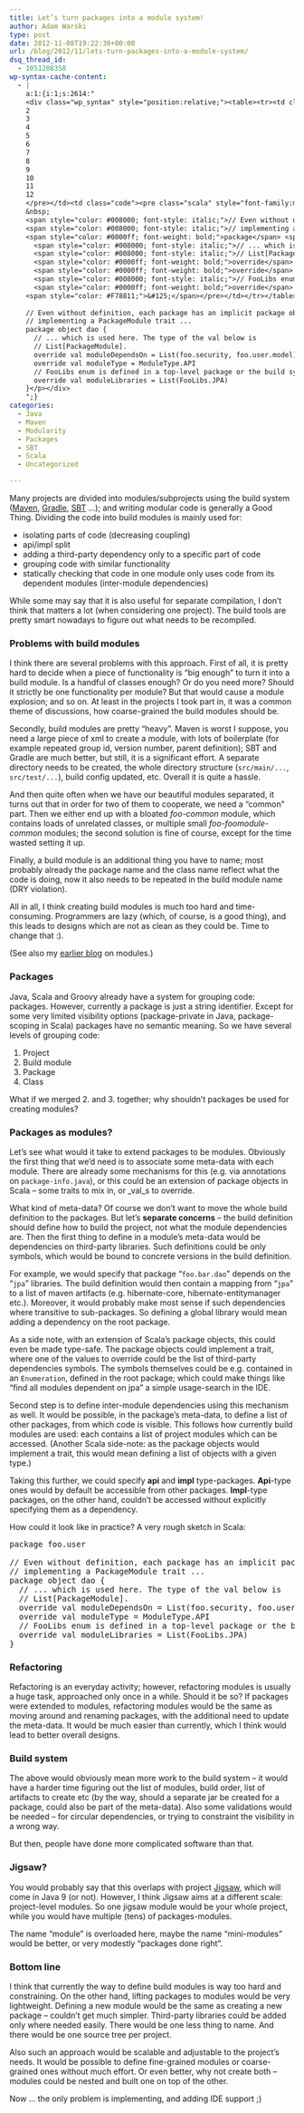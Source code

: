 ```yaml
---
title: Let’s turn packages into a module system!
author: Adam Warski
type: post
date: 2012-11-08T19:22:30+00:00
url: /blog/2012/11/lets-turn-packages-into-a-module-system/
dsq_thread_id:
  - 1051208358
wp-syntax-cache-content:
  - |
    a:1:{i:1;s:2614:"
    <div class="wp_syntax" style="position:relative;"><table><tr><td class="line_numbers"><pre>1
    2
    3
    4
    5
    6
    7
    8
    9
    10
    11
    12
    </pre></td><td class="code"><pre class="scala" style="font-family:monospace;"><span style="color: #0000ff; font-weight: bold;">package</span> foo.<span style="color: #000000;">user</span>
    &nbsp;
    <span style="color: #008000; font-style: italic;">// Even without definition, each package has an implicit package object </span>
    <span style="color: #008000; font-style: italic;">// implementing a PackageModule trait ...</span>
    <span style="color: #0000ff; font-weight: bold;">package</span> <span style="color: #0000ff; font-weight: bold;">object</span> dao <span style="color: #F78811;">&#123;</span> 
      <span style="color: #008000; font-style: italic;">// ... which is used here. The type of the val below is </span>
      <span style="color: #008000; font-style: italic;">// List[PackageModule].</span>
      <span style="color: #0000ff; font-weight: bold;">override</span> <span style="color: #0000ff; font-weight: bold;">val</span> moduleDependsOn <span style="color: #000080;">=</span> List<span style="color: #F78811;">&#40;</span>foo.<span style="color: #000000;">security</span>, foo.<span style="color: #000000;">user</span>.<span style="color: #000000;">model</span><span style="color: #F78811;">&#41;</span> 
      <span style="color: #0000ff; font-weight: bold;">override</span> <span style="color: #0000ff; font-weight: bold;">val</span> moduleType <span style="color: #000080;">=</span> ModuleType.<span style="color: #000000;">API</span>
      <span style="color: #008000; font-style: italic;">// FooLibs enum is defined in a top-level package or the build system</span>
      <span style="color: #0000ff; font-weight: bold;">override</span> <span style="color: #0000ff; font-weight: bold;">val</span> moduleLibraries <span style="color: #000080;">=</span> List<span style="color: #F78811;">&#40;</span>FooLibs.<span style="color: #000000;">JPA</span><span style="color: #F78811;">&#41;</span> 
    <span style="color: #F78811;">&#125;</span></pre></td></tr></table><p class="theCode" style="display:none;">package foo.user
    
    // Even without definition, each package has an implicit package object 
    // implementing a PackageModule trait ...
    package object dao { 
      // ... which is used here. The type of the val below is 
      // List[PackageModule].
      override val moduleDependsOn = List(foo.security, foo.user.model) 
      override val moduleType = ModuleType.API
      // FooLibs enum is defined in a top-level package or the build system
      override val moduleLibraries = List(FooLibs.JPA) 
    }</p></div>
    ";}
categories:
  - Java
  - Maven
  - Modularity
  - Packages
  - SBT
  - Scala
  - Uncategorized

---
```

Many projects are divided into modules/subprojects using the build system ([Maven][1], [Gradle][2], [SBT][3] &#8230;); and writing modular code is generally a Good Thing. Dividing the code into build modules is mainly used for:

  * isolating parts of code (decreasing coupling)
  * api/impl split
  * adding a third-party dependency only to a specific part of code
  * grouping code with similar functionality
  * statically checking that code in one module only uses code from its dependent modules (inter-module dependencies)

While some may say that it is also useful for separate compilation, I don&#8217;t think that matters a lot (when considering one project). The build tools are pretty smart nowadays to figure out what needs to be recompiled.

### Problems with build modules

I think there are several problems with this approach. First of all, it is pretty hard to decide when a piece of functionality is &#8220;big enough&#8221; to turn it into a build module. Is a handful of classes enough? Or do you need more? Should it strictly be one functionality per module? But that would cause a module explosion; and so on. At least in the projects I took part in, it was a common theme of discussions, how coarse-grained the build modules should be.

Secondly, build modules are pretty &#8220;heavy&#8221;. Maven is worst I suppose, you need a large piece of xml to create a module, with lots of boilerplate (for example repeated group id, version number, parent definition); SBT and Gradle are much better, but still, it is a significant effort. A separate directory needs to be created, the whole directory structure (`src/main/...`, `src/test/...`), build config updated, etc. Overall it is quite a hassle.

And then quite often when we have our beautiful modules separated, it turns out that in order for two of them to cooperate, we need a &#8220;common&#8221; part. Then we either end up with a bloated _foo-common_ module, which contains loads of unrelated classes, or multiple small _foo-foomodule-common_ modules; the second solution is fine of course, except for the time wasted setting it up.

Finally, a build module is an additional thing you have to name; most probably already the package name and the class name reflect what the code is doing, now it also needs to be repeated in the build module name (DRY violation). 

All in all, I think creating build modules is much too hard and time-consuming. Programmers are lazy (which, of course, is a good thing), and this leads to designs which are not as clean as they could be. Time to change that :).

(See also my [earlier blog][4] on modules.)

### Packages

Java, Scala and Groovy already have a system for grouping code: packages. However, currently a package is just a string identifier. Except for some very limited visibility options (package-private in Java, package-scoping in Scala) packages have no semantic meaning. So we have several levels of grouping code:

  1. Project
  2. Build module
  3. Package
  4. Class

What if we merged 2. and 3. together; why shouldn&#8217;t packages be used for creating modules?

### Packages as modules?

Let&#8217;s see what would it take to extend packages to be modules. Obviously the first thing that we&#8217;d need is to associate some meta-data with each module. There are already some mechanisms for this (e.g. via annotations on `package-info.java`), or this could be an extension of package objects in Scala &#8211; some traits to mix in, or _val_s to override.

What kind of meta-data? Of course we don&#8217;t want to move the whole build definition to the packages. But let&#8217;s **separate concerns** &#8211; the build definition should define how to build the project, not what the module dependencies are. Then the first thing to define in a module&#8217;s meta-data would be dependencies on third-party libraries. Such definitions could be only symbols, which would be bound to concrete versions in the build definition.

For example, we would specify that package &#8220;`foo.bar.dao`&#8221; depends on the &#8220;`jpa`&#8221; libraries. The build definition would then contain a mapping from &#8220;`jpa`&#8221; to a list of maven artifacts (e.g. hibernate-core, hibernate-entitymanager etc.). Moreover, it would probably make most sense if such dependencies where transitive to sub-packages. So defining a global library would mean adding a dependency on the root package.

As a side note, with an extension of Scala&#8217;s package objects, this could even be made type-safe. The package objects could implement a trait, where one of the values to override could be the list of third-party dependencies symbols. The symbols themselves could be e.g. contained in an `Enumeration`, defined in the root package; which could make things like &#8220;find all modules dependent on jpa&#8221; a simple usage-search in the IDE.

Second step is to define inter-module dependencies using this mechanism as well. It would be possible, in the package&#8217;s meta-data, to define a list of other packages, from which code is visible. This follows how currently build modules are used: each contains a list of project modules which can be accessed. (Another Scala side-note: as the package objects would implement a trait, this would mean defining a list of objects with a given type.)

Taking this further, we could specify **api** and **impl** type-packages. **Api**-type ones would by default be accessible from other packages. **Impl**-type packages, on the other hand, couldn&#8217;t be accessed without explicitly specifying them as a dependency.

How could it look like in practice? A very rough sketch in Scala:

<pre lang="scala" line="1">package foo.user

// Even without definition, each package has an implicit package object 
// implementing a PackageModule trait ...
package object dao { 
  // ... which is used here. The type of the val below is 
  // List[PackageModule].
  override val moduleDependsOn = List(foo.security, foo.user.model) 
  override val moduleType = ModuleType.API
  // FooLibs enum is defined in a top-level package or the build system
  override val moduleLibraries = List(FooLibs.JPA) 
}
</pre>

### Refactoring

Refactoring is an everyday activity; however, refactoring modules is usually a huge task, approached only once in a while. Should it be so? If packages were extended to modules, refactoring modules would be the same as moving around and renaming packages, with the additional need to update the meta-data. It would be much easier than currently, which I think would lead to better overall designs.

### Build system

The above would obviously mean more work to the build system &#8211; it would have a harder time figuring out the list of modules, build order, list of artifacts to create etc (by the way, should a separate jar be created for a package, could also be part of the meta-data). Also some validations would be needed &#8211; for circular dependencies, or trying to constraint the visibility in a wrong way.

But then, people have done more complicated software than that.

### Jigsaw?

You would probably say that this overlaps with project [Jigsaw][5], which will come in Java 9 (or not). However, I think Jigsaw aims at a different scale: project-level modules. So one jigsaw module would be your whole project, while you would have multiple (tens) of packages-modules.

The name &#8220;module&#8221; is overloaded here, maybe the name &#8220;mini-modules&#8221; would be better, or very modestly &#8220;packages done right&#8221;.

### Bottom line

I think that currently the way to define build modules is way too hard and constraining. On the other hand, lifting packages to modules would be very lightweight. Defining a new module would be the same as creating a new package &#8211; couldn&#8217;t get much simpler. Third-party libraries could be added only where needed easily. There would be one less thing to name. And there would be one source tree per project.

Also such an approach would be scalable and adjustable to the project&#8217;s needs. It would be possible to define fine-grained modules or coarse-grained ones without much effort. Or even better, why not create both &#8211; modules could be nested and built one on top of the other.

Now &#8230; the only problem is implementing, and adding IDE support ;)

 [1]: http://maven.apache.org/
 [2]: http://www.gradle.org/
 [3]: http://www.scala-sbt.org/
 [4]: http://www.warski.org/blog/2011/08/modules-modules-modules/ "Modules, modules, modules …"
 [5]: http://openjdk.java.net/projects/jigsaw/
